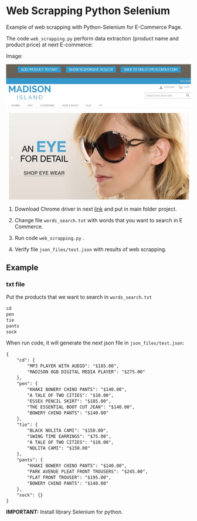 # Web Scrapping Python Selenium
Example of web scrapping with Python-Selenium for E-Commerce Page.

The code `web_scrapping.py` perform data extraction (product name and product price) at next E-commerce:

Image:

![](Web_scrapping/img_readme/madison_island.JPG)

1. Download Chrome driver in next [link](https://chromedriver.chromium.org/) and put in main folder project.

2. Change file `words_search.txt` with words that you want to search in E Commerce.

3. Run code `web_scrapping.py` .

4. Verify file `json_files/test.json` with results of web scrapping.

## Example
### txt file
Put the products that we want to search in `words_search.txt`
```
cd
pen
tie
pants
sock
```
When run code, it will generate the next json file in `json_files/test.json`:
```
{
    "cd": {
        "MP3 PLAYER WITH AUDIO": "$185.00",
        "MADISON 8GB DIGITAL MEDIA PLAYER": "$275.00"
    },
    "pen": {
        "KHAKI BOWERY CHINO PANTS": "$140.00",
        "A TALE OF TWO CITIES": "$10.00",
        "ESSEX PENCIL SKIRT": "$185.00",
        "THE ESSENTIAL BOOT CUT JEAN": "$140.00",
        "BOWERY CHINO PANTS": "$140.00"
    },
    "tie": {
        "BLACK NOLITA CAMI": "$150.00",
        "SWING TIME EARRINGS": "$75.00",
        "A TALE OF TWO CITIES": "$10.00",
        "NOLITA CAMI": "$150.00"
    },
    "pants": {
        "KHAKI BOWERY CHINO PANTS": "$140.00",
        "PARK AVENUE PLEAT FRONT TROUSERS": "$245.00",
        "FLAT FRONT TROUSER": "$195.00",
        "BOWERY CHINO PANTS": "$140.00"
    },
    "sock": {}
}
```

**IMPORTANT:** Install library Selenium for python.
